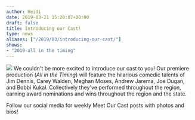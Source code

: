 ```yaml
---
author: Heidi
date: 2019-03-21 15:20:07+00:00
draft: false
title: Introducing our Cast!
type: news
aliases: ["/2019/03/introducing-our-cast/"]
shows:
- "2019-all in the timing"
---
```


![](https://ftwproductions.com/wp-content/uploads/2019/03/Asset-15@2x-300x195.png)
We couldn't be more excited to introduce our cast to you! Our premiere production (_All in the Timing_) will feature the hilarious comedic talents of Jim Dennis, Carey Walden, Meghan Moses, Andrew Jarema, Joe Dugan, and Bobbi Kukal. Collectively they've performed throughout the region, earning award nominations and wins throughout the region and the state.

Follow our social media for weekly Meet Our Cast posts with photos and bios!
